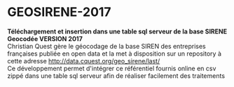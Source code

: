 # GEOSIRENE-2017
<b>Téléchargement et insertion dans une table sql serveur de  la base SIRENE Geocodée VERSION 2017</b><br>
Christian Quest gère le géocodage de la base SIREN des entreprises françaises publiée en open data et la met à disposition sur un repository à cette adresse
http://data.cquest.org/geo_sirene/last/ <br>
Ce développement permet d'intégrer ce référentiel fournis online en csv zippé dans une table sql serveur afin de réaliser facilement des traitements
